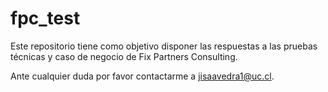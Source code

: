 # fpc_test

Este repositorio tiene como objetivo disponer las respuestas a las pruebas técnicas y caso de negocio de Fix Partners Consulting.

Ante cualquier duda por favor contactarme a jisaavedra1@uc.cl.
